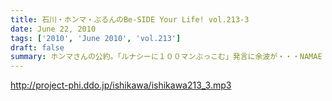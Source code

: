 ```yaml
---
title: 石川・ホンマ・ぶるんのBe-SIDE Your Life! vol.213-3
date: June 22, 2010
tags: ['2010', 'June 2010', 'vol.213']
draft: false
summary: ホンマさんの公約。「ルナシーに１００マンぶっこむ」発言に余波が・・・NAMAE
---
```


http://project-phi.ddo.jp/ishikawa/ishikawa213_3.mp3